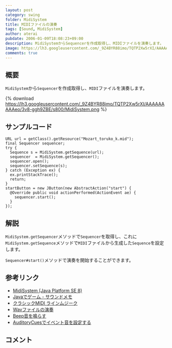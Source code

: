 ```yaml
---
layout: post
category: swing
folder: MidiSystem
title: MIDIファイルの演奏
tags: [Sound, MidiSystem]
author: aterai
pubdate: 2006-01-09T18:08:23+09:00
description: MidiSystemからSequencerを作成取得し、MIDIファイルを演奏します。
image: https://lh3.googleusercontent.com/_9Z4BYR88imo/TQTP2Xw5rXI/AAAAAAAAAeo/3v8-ggh9ZBE/s800/MidiSystem.png
comments: true
---
```

## 概要
`MidiSystem`から`Sequencer`を作成取得し、`MIDI`ファイルを演奏します。

{% download https://lh3.googleusercontent.com/_9Z4BYR88imo/TQTP2Xw5rXI/AAAAAAAAAeo/3v8-ggh9ZBE/s800/MidiSystem.png %}

## サンプルコード
<pre class="prettyprint"><code>URL url = getClass().getResource("Mozart_toruko_k.mid");
final Sequencer sequencer;
try {
  Sequence s = MidiSystem.getSequence(url);
  sequencer  = MidiSystem.getSequencer();
  sequencer.open();
  sequencer.setSequence(s);
} catch (Exception ex) {
  ex.printStackTrace();
  return;
}
startButton = new JButton(new AbstractAction("start") {
  @Override public void actionPerformed(ActionEvent ae) {
    sequencer.start();
  }
});
</code></pre>

## 解説
`MidiSystem.getSequencer`メソッドで`Sequencer`を取得し、これに`MidiSystem.getSequence`メソッドで`MIDI`ファイルから生成した`Sequence`を設定します。

`Sequencer#start()`メソッドで演奏を開始することができます。

## 参考リンク
- [MidiSystem (Java Platform SE 8)](https://docs.oracle.com/javase/jp/8/docs/api/javax/sound/midi/MidiSystem.html)
- [Javaでゲーム - サウンドメモ](http://muimi.com/j/game/sound/)
- [クラシックMIDI ラインムジーク](http://classic-midi.com/)
- [Wavファイルの演奏](https://ateraimemo.com/Swing/Sound.html)
- [Beep音を鳴らす](https://ateraimemo.com/Swing/Beep.html)
- [AuditoryCuesでイベント音を設定する](https://ateraimemo.com/Swing/AuditoryCues.html)

<!-- dummy comment line for breaking list -->

## コメント
